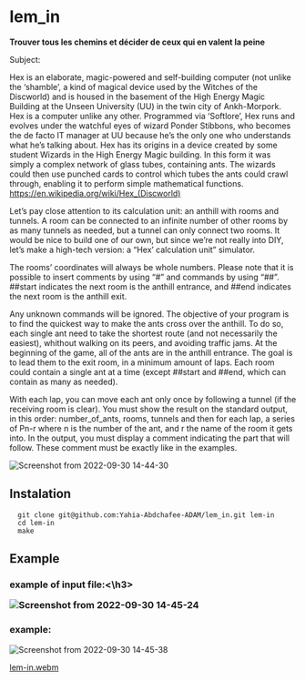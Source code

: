 # lem_in
**Trouver tous les chemins et décider de ceux qui en valent la peine**

Subject:

Hex is an elaborate, magic-powered and self-building computer (not unlike the ‘shamble’, a kind of magical device used by the Witches of the Discworld) and is housed in the basement of the High Energy Magic Building at the Unseen University (UU) in the twin city of Ankh-Morpork. Hex is a computer unlike any other. Programmed via ‘Softlore’, Hex runs and evolves under the watchful eyes of wizard Ponder Stibbons, who becomes the de facto IT manager at UU because he’s the only one who understands what he’s talking about. Hex has its origins in a device created by some student Wizards in the High Energy Magic building. In this form it was simply a complex network of glass tubes, containing ants. The wizards could then use punched cards to control which tubes the ants could crawl through, enabling it to perform simple mathematical functions. https://en.wikipedia.org/wiki/Hex_(Discworld)

Let’s pay close attention to its calculation unit: an anthill with rooms and tunnels. A room can be connected to an infinite number of other rooms by as many tunnels as needed, but a tunnel can only connect two rooms. It would be nice to build one of our own, but since we’re not really into DIY, let’s make a high-tech version: a “Hex’ calculation unit” simulator.

The rooms’ coordinates will always be whole numbers. Please note that it is possible to insert comments by using “#” and commands by using “##”. ##start indicates the next room is the anthill entrance, and ##end indicates the next room is the anthill exit.

Any unknown commands will be ignored. The objective of your program is to find the quickest way to make the ants cross over the anthill. To do so, each single ant need to take the shortest route (and not necessarily the easiest), whithout walking on its peers, and avoiding traffic jams. At the beginning of the game, all of the ants are in the anthill entrance. The goal is to lead them to the exit room, in a minimum amount of laps. Each room could contain a single ant at a time (except ##start and ##end, which can contain as many as needed).

With each lap, you can move each ant only once by following a tunnel (if the receiving room is clear). You must show the result on the standard output, in this order: number_of_ants, rooms, tunnels and then for each lap, a series of Pn-r where n is the number of the ant, and r the name of the room it gets into. In the output, you must display a comment indicating the part that will follow. These comment must be exactly like in the examples.

![Screenshot from 2022-09-30 14-44-30](https://user-images.githubusercontent.com/91891487/193274102-65cf5136-293e-4c14-9ab7-f0a1871b5542.png)

<h2>Instalation</h2>

      git clone git@github.com:Yahia-Abdchafee-ADAM/lem_in.git lem-in
      cd lem-in
      make

<h2>Example</h2>


<h3>example of input file:<\h3>

![Screenshot from 2022-09-30 14-45-24](https://user-images.githubusercontent.com/91891487/193274204-44459d7c-bec4-423e-888e-dcc69cea4028.png)

<h3>example:</h3>

![Screenshot from 2022-09-30 14-45-38](https://user-images.githubusercontent.com/91891487/193274465-81538719-4dc9-4d3d-880f-ec7ec48a948a.png)

[lem-in.webm](https://user-images.githubusercontent.com/91891487/193276911-468ca4ea-ffac-4fad-9aa3-f3ba6d6c63ea.webm)
